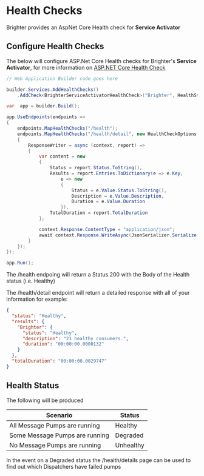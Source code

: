 # Health Checks

Brighter provides an AspNet Core Health check for **Service Activator**

## Configure Health Checks

The below will configure ASP.Net Core Health checks for Brighter's **Service Activator**, for more information on [ASP.NET Core Health Check](https://learn.microsoft.com/en-us/aspnet/core/host-and-deploy/health-checks?view=aspnetcore-6.0)

```csharp
// Web Application Builder code goes here

builder.Services.AddHealthChecks()
    .AddCheck<BrighterServiceActivatorHealthCheck>("Brighter", HealthStatus.Unhealthy);

var  app = builder.Build();

app.UseEndpoints(endpoints =>
{
    endpoints.MapHealthChecks("/health");
    endpoints.MapHealthChecks("/health/detail", new HealthCheckOptions
    {
        ResponseWriter = async (context, report) =>
        {
            var content = new
            {
                Status = report.Status.ToString(),
                Results = report.Entries.ToDictionary(e => e.Key,
                    e => new
                    {
                        Status = e.Value.Status.ToString(),
                        Description = e.Value.Description,
                        Duration = e.Value.Duration
                    }),
                TotalDuration = report.TotalDuration
            };

            context.Response.ContentType = "application/json";
            await context.Response.WriteAsync(JsonSerializer.Serialize(content, JsonSerialisationOptions.Options));
        }
    });
});

app.Run();

```

The /health endpoing will return a Status 200 with the Body of the Health status (i.e. Healthy) 

The /health/detail endpoint will return a detailed response with all of your information for example:

```json
{
  "status": "Healthy",
  "results": {
    "Brighter": {
      "status": "Healthy",
      "description": "21 healthy consumers.",
      "duration": "00:00:00.0000132"
    }
  },
  "totalDuration": "00:00:00.0029747"
}
```

## Health Status

The following will be produced

| Scenario | Status |
| -------- | ------ |
| All Message Pumps are running | Healthy |
| Some Message Pumps are running | Degraded |
| No Message Pumps are running | Unhealthy |

In the event on a Degraded status the /health/details page can be used to find out which Dispatchers have failed pumps